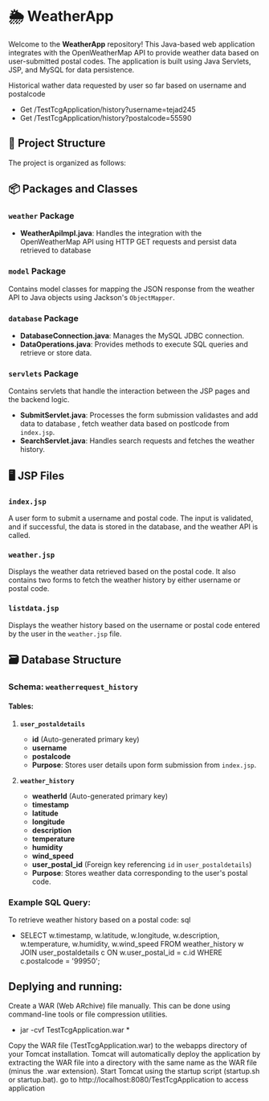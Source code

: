 # 🌦️ WeatherApp

Welcome to the **WeatherApp** repository! This Java-based web application integrates with the OpenWeatherMap API to provide weather data based on user-submitted postal codes. The application is built using Java Servlets, JSP, and MySQL for data persistence.

Historical wather data requested by user so far based on username and postalcode
- Get  /TestTcgApplication/history?username=tejad245
- Get  /TestTcgApplication/history?postalcode=55590

## 📂 Project Structure

The project is organized as follows:


## 📦 Packages and Classes

### `weather` Package
- **WeatherApiImpl.java**: Handles the integration with the OpenWeatherMap API using HTTP GET requests and persist data retrieved to database

### `model` Package
Contains model classes for mapping the JSON response from the weather API to Java objects using Jackson's `ObjectMapper`.

### `database` Package
- **DatabaseConnection.java**: Manages the MySQL JDBC connection.
- **DataOperations.java**: Provides methods to execute SQL queries and retrieve or store data.

### `servlets` Package
Contains servlets that handle the interaction between the JSP pages and the backend logic.

- **SubmitServlet.java**: Processes the form submission validastes and add data to database , fetch weather data based on postlcode from `index.jsp`.
- **SearchServlet.java**: Handles search requests and fetches the weather history.

## 🖥️ JSP Files

### `index.jsp`
A user form to submit a username and postal code. The input is validated, and if successful, the data is stored in the database, and the weather API is called.

### `weather.jsp`
Displays the weather data retrieved based on the postal code. It also contains two forms to fetch the weather history by either username or postal code.

### `listdata.jsp`
Displays the weather history based on the username or postal code entered by the user in the `weather.jsp` file.

## 🗃️ Database Structure

### Schema: `weatherrequest_history`

#### Tables:

1. **`user_postaldetails`**
   - **id** (Auto-generated primary key)
   - **username**
   - **postalcode**
   - **Purpose**: Stores user details upon form submission from `index.jsp`.

2. **`weather_history`**
   - **weatherId** (Auto-generated primary key)
   - **timestamp**
   - **latitude**
   - **longitude**
   - **description**
   - **temperature**
   - **humidity**
   - **wind_speed**
   - **user_postal_id** (Foreign key referencing `id` in `user_postaldetails`)
   - **Purpose**: Stores weather data corresponding to the user's postal code.

### Example SQL Query:
To retrieve weather history based on a postal code:
sql
- SELECT w.timestamp, w.latitude, w.longitude, w.description, w.temperature, w.humidity, w.wind_speed
FROM weather_history w
JOIN user_postaldetails c ON w.user_postal_id = c.id
WHERE c.postalcode = '99950';

## Deplying and running:
Create a WAR (Web ARchive) file manually. This can be done using command-line tools or file compression utilities.
 - jar -cvf TestTcgApplication.war *

Copy the WAR file (TestTcgApplication.war) to the webapps directory of your Tomcat installation.
Tomcat will automatically deploy the application by extracting the WAR file into a directory with the same name as the WAR file (minus the .war extension).
Start Tomcat using the startup script (startup.sh or startup.bat).
go to http://localhost:8080/TestTcgApplication to access application
